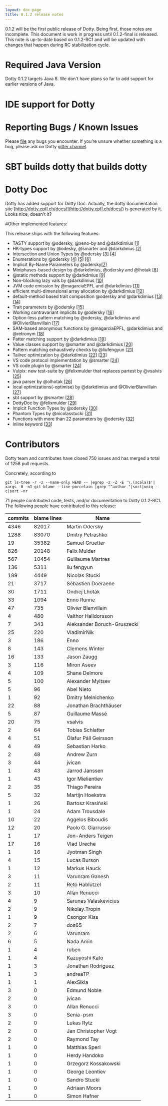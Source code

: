 ```yaml
---
layout: doc-page
title: 0.1.2 release notes
---
```


0.1.2 will be the first public release of Dotty.
Being first, those notes are incomplete.
This document is work in progress until 0.1.2-final is released.
This note is up-to-date based on 0.1.2-RC1 and will be updated 
with changes that happen during RC stabilization cycle.

# Required Java Version
  
Dotty 0.1.2 targets Java 8. We don't have plans so far to add support for earlier versions of Java. 

# IDE support for Dotty

# Reporting Bugs / Known Issues

Please [file](https://github.com/lampepfl/dotty/issues) any bugs you encounter. If you’re unsure whether something is a bug, 
please ask on Dotty [gitter channel](https://github.com/lampepfl/dotty).

# SBT builds dotty that builds dotty


# Dotty Doc

Dotty has added support for Dotty Doc.
Actually, the dotty documentation site [http://dotty.epfl.ch/docs/](http://dotty.epfl.ch/docs/) is generated by it.
Looks nice, doesn't it?

#Other implemented features:

This release ships with the following features:

 - TASTY support by @odersky, @xeno-by and @darkdimius [\[1\]][1]
 - HK-types support by @odesky, @smarter and @darkdmius [\[2\]][2]
 - Intersection and Union Types by @odersky [\[3\]][3] [\[4\]][3]
 - Enumerations by @odersky [\[4\]][4] [\[5\]][5] [\[6\]][6]
 - Implicit By-Name Parameters by @odersky[\[7\]][7]
 - Miniphases-based design by @darkdimius, @odersky and @lhotak [\[8\]][8]
 - @static methods support by @darkdmius [\[9\]][9]
 - Non-blocking lazy vals by @darkdimius [\[10\]][10]
 - JVM code emission by @magarciaEPFL and @darkdimius [\[11\]][11]
 - efficient multi-dimensional array allocation by @darkdimius [\[12\]][12]
 - default-method based trait composition @odersky and @darkdimius [\[13\]][13] [\[14\]][14]
 - Trait parameters by @odersky [\[15\]](http://dotty.epfl.ch/docs/reference/trait-parameters.html)
 - Working contravariant implicits by @odersky [\[16\]][16]
 - Option-less pattern matching by @odersky, @darkdimius and @OlivierBlanvillain [\[17\]][17]
 - SAM-based anonymous functions by @magarciaEPFL, @darkdimius and @retronym [\[18\]][18]
 - Patter matching support by @darkdimius [\[19\]][19]
 - Value classes support by @smarter and @darkdimius [\[20\]][20]
 - Pattern matching exhaustively checks by @liufengyun [\[21\]][21]
 - Tailrec optimization by @darkdimius [\[22\]][22] [\[23\]][23]
 - VS code protocol implementation by @smarter [\[24\]][24]
 - VS code plugin by @smarter [\[24\]][24]
 - Vulpix: new test-suite by @felixmulder that replaces partest by @vsalvis [\[25\]][25]
 - java parser by @olhotak [\[26\]][26]
 - local optimizations(-optimise) by @darkdimius and @OlivierBlanvillain [\[27\]][27]
 - sbt support by @smarter [\[28\]][28]
 - DottyDoc by @felixmulder [\[29\]][29]
 - Implcit Function Types by @odersky [\[30\]][30]
 - Phantom Types by @nicolasstucki [\[31\]][31]
 - Functions with more than 22 parameters by @odersky [\[32\]][32]
 - Inline keyword [\[33\]][33]

[1]: https://docs.google.com/document/d/1h3KUMxsSSjyze05VecJGQ5H2yh7fNADtIf3chD3_wr0/edit
[2]: https://infoscience.epfl.ch/record/222780?ln=en
[3]: http://dotty.epfl.ch/docs/reference/intersection-types.html
[4]: http://dotty.epfl.ch/docs/reference/union-types.html
[5]: http://dotty.epfl.ch/docs/reference/adts.html
[6]: http://dotty.epfl.ch/docs/reference/desugarEnums.html
[7]: http://dotty.epfl.ch/docs/reference/implicit-by-name-parameters.html
[8]: https://infoscience.epfl.ch/record/228518
[9]: http://docs.scala-lang.org/sips/pending/static-members.html
[10]: http://docs.scala-lang.org/sips/pending/improved-lazy-val-initialization.html
[11]: http://magarciaepfl.github.io/scala/
[12]: https://github.com/lampepfl/dotty/commit/b2215ed23311b2c99ea638f9d7fcad9737dba588
[13]: https://github.com/lampepfl/dotty/pull/187
[14]: https://github.com/lampepfl/dotty/pull/217
[15]: http://dotty.epfl.ch/docs/reference/trait-parameters.html
[16]: https://github.com/lampepfl/dotty/commit/89540268e6c49fb92b9ca61249e46bb59981bf5a
[17]: https://github.com/lampepfl/dotty/pull/174
[18]: https://github.com/lampepfl/dotty/pull/488
[19]: https://github.com/lampepfl/dotty/pull/174
[20]: https://github.com/lampepfl/dotty/pull/411
[21]: https://github.com/lampepfl/dotty/pull/1364
[22]: https://github.com/lampepfl/dotty/pull/1227
[23]: https://github.com/lampepfl/dotty/pull/117
[24]: https://github.com/lampepfl/dotty/pull/2532
[25]: https://github.com/lampepfl/dotty/pull/2194
[26]: https://github.com/lampepfl/dotty/pull/213
[27]: https://github.com/lampepfl/dotty/pull/2513
[28]: https://github.com/lampepfl/dotty/pull/2361
[29]: https://github.com/lampepfl/dotty/pull/1453
[30]: http://dotty.epfl.ch/docs/reference/implicit-function-types.html
[31]: https://github.com/lampepfl/dotty/pull/2136
[32]: http://dotty.epfl.ch/docs/reference/dropped/limit22.html
[33]: http://dotty.epfl.ch/docs/reference/inline.html

# Contributors
Dotty team and contributes have closed 750 issues and has merged a total of 1258 pull requests.
 
Concretely, according to
 
 ```
 git ls-tree -r -z --name-only HEAD -- |egrep -z -Z -E '\.(scala)$'| xargs -0 -n1 git blame --line-porcelain |grep "^author "|sort|uniq -c|sort -nr
 ```
71 people contributed code, tests, and/or documentation to Dotty 0.1.2-RC1.
The following people have contributed to this release:

| commits | blame lines | Name                        |
|---------|-------------|-----------------------------|
| 4346    | 82017       | Martin Odersky              |
| 1288    | 83070       | Dmitry Petrashko            |
| 19      | 35382       | Samuel Gruetter             |
| 826     | 20148       | Felix Mulder                |
| 567     | 10454       | Guillaume Martres           |
| 136     | 5311        | liu fengyun                 |
| 189     | 4449        | Nicolas Stucki              |
| 21      | 3717        | Sébastien Doeraene          |
| 30      | 1711        | Ondrej Lhotak               |
| 33      | 1094        | Enno Runne                  |
| 47      | 735         | Olivier Blanvillain         |
| 4       | 480         | Valthor Halldorsson         |
| 7       | 343         | Aleksander Boruch-Gruszecki |
| 25      | 220         | VladimirNik                 |
| 3       | 186         | Enno                        |
| 8       | 143         | Clemens Winter              |
| 16      | 133         | Jason Zaugg                 |
| 3       | 116         | Miron Aseev                 |
| 4       | 109         | Shane Delmore               |
| 5       | 100         | Alexander Myltsev           |
| 5       | 96          | Abel Nieto                  |
| 1       | 92          | Dmitry Melnichenko          |
| 22      | 88          | Jonathan Brachthäuser       |
| 5       | 87          | Guillaume Massé             |
| 20      | 75          | vsalvis                     |
| 2       | 64          | Tobias Schlatter            |
| 4       | 51          | Ólafur Páll Geirsson        |
| 4       | 49          | Sebastian Harko             |
| 2       | 48          | Andrew Zurn                 |
| 3       | 44          | jvican                      |
| 1       | 43          | Jarrod Janssen              |
| 1       | 43          | Igor Mielientiev            |
| 2       | 35          | Thiago Pereira              |
| 5       | 32          | Martijn Hoekstra            |
| 1       | 26          | Bartosz Krasiński           |
| 1       | 24          | Adam Trousdale              |
| 10      | 22          | Aggelos Biboudis            |
| 12      | 20          | Paolo G. Giarrusso          |
| 1       | 17          | Jon-Anders Teigen           |
| 17      | 16          | Vlad Ureche                 |
| 1       | 16          | Jyotman Singh               |
| 4       | 15          | Lucas Burson                |
| 1       | 12          | Markus Hauck                |
| 3       | 11          | Varunram Ganesh             |
| 2       | 11          | Reto Hablützel              |
| 3       | 10          | Allan Renucci               |
| 4       | 9           | Sarunas Valaskevicius       |
| 2       | 9           | Nikolay.Tropin              |
| 1       | 9           | Csongor Kiss                |
| 2       | 7           | dos65                       |
| 2       | 6           | Varunram                    |
| 6       | 5           | Nada Amin                   |
| 1       | 4           | ruben                       |
| 1       | 4           | Kazuyoshi Kato              |
| 1       | 3           | Jonathan Rodriguez          |
| 1       | 3           | andreaTP                    |
| 1       | 1           | AlexSikia                   |
| 3       | 0           | Edmund Noble                |
| 2       | 0           | jvican                      |
| 3       | 0           | Allan Renucci               |
| 3       | 0           | Senia-psm                   |
| 2       | 0           | Lukas Rytz                  |
| 2       | 0           | Jan Christopher Vogt        |
| 2       | 0           | Raymond Tay                 |
| 1       | 0           | Matthias Sperl              |
| 1       | 0           | Herdy Handoko               |
| 1       | 0           | Grzegorz Kossakowski        |
| 1       | 0           | George Leontiev             |
| 1       | 0           | Sandro Stucki               |
| 1       | 0           | Adriaan Moors               |
| 1       | 0           | Simon Hafner                |
